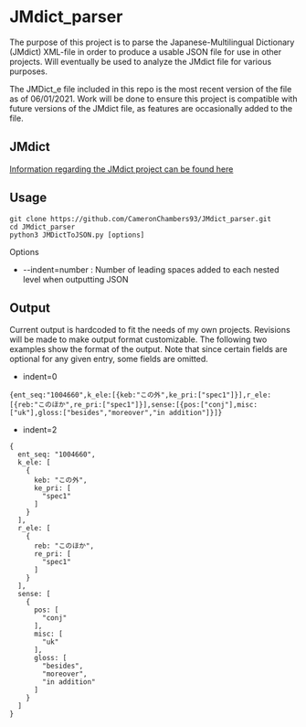 # JMdict_parser

The purpose of this project is to parse the Japanese-Multilingual Dictionary (JMdict) XML-file in order to produce a usable JSON file for use in other projects. Will eventually be used to analyze the JMdict file for various purposes.

The JMDict_e file included in this repo is the most recent version of the file as of 06/01/2021. Work will be done to ensure this project is compatible with future versions of the JMdict file, as features are occasionally added to the file.

## JMdict
[Information regarding the JMdict project can be found here](https://www.edrdg.org/jmdict/j_jmdict.html)

## Usage
```
git clone https://github.com/CameronChambers93/JMdict_parser.git
cd JMdict_parser
python3 JMDictToJSON.py [options]
```
Options
* --indent=number : Number of leading spaces added to each nested level when outputting JSON

## Output
Current output is hardcoded to fit the needs of my own projects. Revisions will be made to make output format customizable. The following two examples show the format of the output. Note that since certain fields are optional for any given entry, some fields are omitted.


* indent=0
```
{ent_seq:"1004660",k_ele:[{keb:"この外",ke_pri:["spec1"]}],r_ele:[{reb:"このほか",re_pri:["spec1"]}],sense:[{pos:["conj"],misc:["uk"],gloss:["besides","moreover","in addition"]}]}
```
* indent=2
```
{
  ent_seq: "1004660",
  k_ele: [
    {
      keb: "この外",
      ke_pri: [
        "spec1"
      ]
    }
  ],
  r_ele: [
    {
      reb: "このほか",
      re_pri: [
        "spec1"
      ]
    }
  ],
  sense: [
    {
      pos: [
        "conj"
      ],
      misc: [
        "uk"
      ],
      gloss: [
        "besides",
        "moreover",
        "in addition"
      ]
    }
  ]
}
```